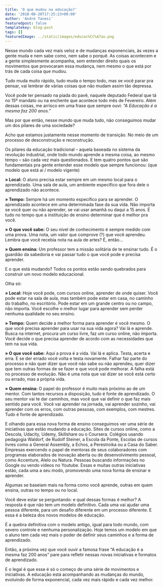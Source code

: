```yaml
---
title: 'O que mudou na educação?'
date: '2018-08-20T17:25:23+00:00'
author: 'André Tanesi'
featuredpost: false
templatekey: blog-post
tags: []
featuredImage: ../static/images/educac%CC%A7ao.png
---
```


Nesse mundo cada vez mais veloz e de mudanças exponenciais, às vezes a gente muda e nem sabe como, nem sabe o porquê. As coisas acontecem e a gente simplesmente acompanha, sem entender direito quais os movimentos que provocaram essa mudança, nem mesmo o que está por trás de cada coisa que mudou.

Tudo muda muito rápido, tudo muda o tempo todo, mas se você parar pra pensar, vai lembrar de várias coisas que não mudam assim tão depressa.

Você pode ter pensado na piada do pavê, naquele deputado Federal que tá no 15º mandato ou na enchente que acontece todo mês de Fevereiro. Além dessas coisas, me arrisco em uma frase que sempre ouvi: _“A Educação é a mesma faz 200 anos.”_

Mas por que então, nesse mundo que muda tudo, não conseguimos mudar um dos pilares de uma sociedade?

Acho que estamos justamente nesse momento de transição. No meio de um processo de desconstrução e reconstrução.

Os pilares da educação tradicional – aquela baseada no sistema da revolução industrial, onde todo mundo aprende a mesma coisa, ao mesmo tempo – são cada vez mais questionados. E tem quatro pontos que são fundamentais pra gente entender esse modelo que sempre funcionou: (que modelo que está ai / modelo vigente)

**» Local:** O aluno precisa estar sempre em um mesmo local para o aprendizado. Uma sala de aula, um ambiente específico que fora dele o aprendizado não acontece.

**» Tempo:** Sempre há um momento específico para se aprender. O aprendizado acontece em uma determinada fase da sua vida. Não importa se você quer ou não aprender, se vai usar amanhã ou daqui a 15 anos. É tudo no tempo que a instituição de ensino determinar que é melhor pra você.

**» O que você sabe:** O seu nível de conhecimento é sempre medido com uma prova. Uma nota, um valor que comprove (?) que você aprendeu. Lembra que você recebia nota na aula de artes? É, então…

**» Quem ensina:** Um professor tem a missão solitária de te ensinar tudo. É o guardião da sabedoria e vai passar tudo o que você pode e precisa aprender.

E o que está mudando? Todos os pontos estão sendo quebrados para construir um novo modelo educacional.

Olha só:

**» Local:** Hoje você pode, com cursos online, aprender de onde quiser. Você pode estar na sala de aula, mas também pode estar em casa, no caminho do trabalho, no escritório. Pode estar em um grande centro ou no campo, não importa. Você escolhe o melhor lugar para aprender sem perder nenhuma qualidade no seu ensino.

**» Tempo:** Quem decide a melhor forma para aprender é você mesmo. O que você precisa aprender para usar na sua vida agora? Vai lá e aprende. Busca na internet, procura um curso livre, faz um curso online, não importa. Você decide o que precisa aprender de acordo com as necessidades que tem na sua vida.

**» O que você sabe:** Aqui a prova é a vida. Vai lá e aplica. Testa, acerta e erra. E se der errado você volta e testa novamente. Falhar faz parte do processo e não quer dizer que você não sabe ou não aprendeu, quer dizer que tem outras formas de se fazer e que você pode melhorar. A falha está no processo de evolução. Não é uma nota que vai dizer se você está certo ou errado, mas a própria vida.

**» Quem ensina:** O papel do professor é muito mais próximo ao de um mentor. Com tantos recursos a disposição, tudo é fonte de aprendizado. O seu mentor vai te dar caminhos, mas você que vai definir o que faz mais sentido para você. Você vai aprender na jornada, vai aprender sozinho, vai aprender com os erros, com outras pessoas, com exemplos, com mestres. Tudo é fonte de aprendizado.

E olhando para essa nova forma de ensino conseguimos ver uma série de iniciativas que estão mudando a educação. Sites de cursos online, como a Descola, Udacity, Udemy, Skillshare ou o Coursera. Colégios usando pedagogia Waldorf, de Rudolf Steiner, a Escola da Ponte, Escolas de cursos livres como a General Assembly, a Echos, a Perestroika ou a Casa do Saber. Empresas exercendo o papel de mentoras de seus colaboradores com programas elaborados de inovação aberta ou de desenvolvimento pessoal, como Accenture, Alelo ou Natura. Pessoas buscando informações no Google ou vendo vídeos no Youtube. Essas e muitas outras iniciativas estão, cada uma a seu modo, promovendo uma nova forma de ensinar e aprender.

Algumas se baseiam mais na forma como você aprende, outras em quem ensina, outras no tempo ou no local.

Você deve estar se perguntando: e qual dessas formas é melhor? A resposta é que não tem um modelo definitivo. Cada uma vai ajudar uma pessoa diferente, para um desafio diferente em um processo diferente. E essa é a beleza dos novos modelos de educação.

É a quebra definitiva com o modelo antigo, igual para todo mundo, com severo controle e nenhuma personalização. Hoje temos um modelo em que o aluno tem cada vez mais o poder de definir seus caminhos e a forma de aprendizado.

Então, a próxima vez que você ouvir a famosa frase “A educação é a mesma faz 200 anos” pare para refletir nessas novas iniciativas e formatos de aprendizado.

E o legal é que esse é só o começo de uma série de movimentos e iniciativas. A educação está acompanhando as mudanças do mundo, evoluindo de forma exponencial, cada vez mais rápido e cada vez melhor.
